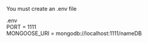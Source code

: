 You must create an .env file

.env <br />
PORT = 1111 <br />
MONGOOSE_URI = mongodb://localhost:1111/nameDB 
